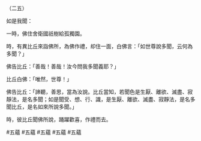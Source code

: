 （二五）

如是我聞：

一時，佛住舍衛國祇樹給孤獨園。

時，有異比丘來詣佛所，為佛作禮，却住一面，白佛言：「如世尊說多聞，云何為多聞？」

佛告比丘：「善哉！善哉！汝今問我多聞義耶？」

比丘白佛：「唯然，世尊！」

佛告比丘：「諦聽，善思，當為汝說。比丘當知，若聞色是生厭、離欲、滅盡、寂靜法，是名多聞；如是聞受、想、行、識，是生厭、離欲、滅盡、寂靜法，是名多聞比丘，是名如來所說多聞。」

時，彼比丘聞佛所說，踊躍歡喜，作禮而去。



#五蘊
#五蘊
#五蘊
#五蘊
#五蘊

